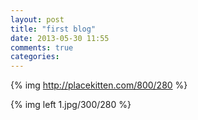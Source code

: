 ```yaml
---
layout: post
title: "first blog"
date: 2013-05-30 11:55
comments: true
categories:
---
```

{% img  http://placekitten.com/800/280 %}

{% img left 1.jpg/300/280 %}
